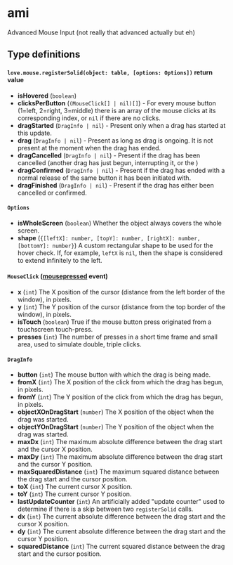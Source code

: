 # ami
Advanced Mouse Input (not really that advanced actually but eh)


## Type definitions

#### `love.mouse.registerSolid(object: table, [options: Options])` return value
- **isHovered** (`boolean`)
- **clicksPerButton** (`(MouseClick[] | nil)[]`) - For every mouse button (1=left, 2=right, 3=middle) there is 
an array of the mouse clicks at its corresponding index, or `nil` if there are no clicks.
- **dragStarted** (`DragInfo | nil`) - Present only when a drag has started at this update.
- **drag** (`DragInfo | nil`) - Present as long as drag is ongoing. It is not present at the moment when the drag has
ended.
- **dragCancelled** (`DragInfo | nil`) - Present if the drag has been cancelled (another drag has just begun,
interrupting it, or the )
- **dragConfirmed** (`DragInfo | nil`) - Present if the drag has ended with a normal release of the same button it has
been initiated with.
- **dragFinished** (`DragInfo | nil`) - Present if the drag has either been cancelled or confirmed.

#### `Options`
- **isWholeScreen** (`boolean`) Whether the object always covers the whole screen.
- **shape** (`{[leftX]: number, [topY]: number, [rightX]: number, [bottomY]: number}`) A custom rectangular shape to be
used for the hover check. If, for example, `leftX` is `nil`, then the shape is considered to extend infinitely to the
left.

#### `MouseClick` ([mousepressed](https://love2d.org/wiki/love.mousepressed) event)
- **x** (`int`) The X position of the cursor (distance from the left border of the window), in pixels.
- **y** (`int`) The Y position of the cursor (distance from the top border of the window), in pixels.
- **isTouch** (`boolean`) True if the mouse button press originated from a touchscreen touch-press.
- **presses** (`int`) The number of presses in a short time frame and small area, used to simulate double, triple
clicks.

#### `DragInfo`
- **button** (`int`) The mouse button with which the drag is being made.
- **fromX** (`int`) The X position of the click from which the drag has begun, in pixels.
- **fromY** (`int`) The Y position of the click from which the drag has begun, in pixels.
- **objectXOnDragStart** (`number`) The X position of the object when the drag was started.
- **objectYOnDragStart** (`number`) The Y position of the object when the drag was started.
- **maxDx** (`int`) The maximum absolute difference between the drag start and the cursor X position.
- **maxDy** (`int`) The maximum absolute difference between the drag start and the cursor Y position.
- **maxSquaredDistance** (`int`) The maximum squared distance between the drag start and the cursor position.
- **toX** (`int`) The current cursor X position.
- **toY** (`int`) The current cursor Y position.
- **lastUpdateCounter** (`int`) An artificially added "update counter" used to determine if there is a skip
between two `registerSolid` calls.
- **dx** (`int`) The current absolute difference between the drag start and the cursor X position.
- **dy** (`int`) The current absolute difference between the drag start and the cursor Y position.
- **squaredDistance** (`int`) The current squared distance between the drag start and the cursor position.
